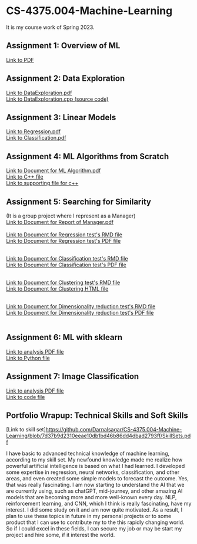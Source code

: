 # CS-4375.004-Machine-Learning
It is my course work of Spring 2023.

## Assignment 1: Overview of ML
[Link to PDF](https://github.com/Darnalsagar/CS-4375.004-Machine-Learning/blob/14f72ce8d26120543acde47ba7ec4a58d5510eae/Overview_of_ML.pdf)

## Assignment 2: Data Exploration
[Link to DataExploration.pdf](https://github.com/Darnalsagar/CS-4375.004-Machine-Learning/blob/a52c3473f6976c4b3521090ab063c0ca1548e8bf/DataExploration.pdf)<br>
[Link to DataExploration.cpp (source code)](https://github.com/Darnalsagar/CS-4375.004-Machine-Learning/blob/06572c56ecec32c6f7a50f68f7294b8da95cadb1/DataExploration.cpp)

## Assignment 3: Linear Models
[Link to Regression.pdf](https://github.com/Darnalsagar/CS-4375.004-Machine-Learning/blob/db8fcdbc73f8f01c8109dd7255d1ca7eb450f602/Regression.pdf)<br>
[Link to Classification.pdf](https://github.com/Darnalsagar/CS-4375.004-Machine-Learning/blob/db8fcdbc73f8f01c8109dd7255d1ca7eb450f602/Classification.pdf)

## Assignment 4: ML Algorithms from Scratch
[Link to Document for ML Algorithm.pdf](https://github.com/Darnalsagar/CS-4375.004-Machine-Learning/blob/a799495f9d0b3a43a797f76f64f1a484a08f90d3/updated_A4doc.pdf)<br>
[Link to C++ file](https://github.com/Darnalsagar/CS-4375.004-Machine-Learning/blob/a799495f9d0b3a43a797f76f64f1a484a08f90d3/A4.c)<br>
[Link to supporting file for c++](https://github.com/Darnalsagar/CS-4375.004-Machine-Learning/blob/8247407f19b8b06b4de60d73d0f7301bd8ff89fd/titanic_project.csv)<br>

## Assignment 5: Searching for Similarity
(It is a group project where I represent as a Manager)<br>
[Link to Document for Report of Manager.pdf](https://github.com/Darnalsagar/CS-4375.004-Machine-Learning/blob/fa476f5587262cd85a2202e519ea497a627dd80d/Searching%20for%20Similarity-%20Manager%20.pdf)
<br><br>
[Link to Document for Regression test's RMD file](https://github.com/Darnalsagar/CS-4375.004-Machine-Learning/blob/4ed4d59f0c972dde6067c354530e050213d9aefd/Regression.rmd)<br>
[Link to Document for Regression test's PDF file](https://github.com/Darnalsagar/CS-4375.004-Machine-Learning/blob/4ed4d59f0c972dde6067c354530e050213d9aefd/Regression.pdf)<br><br>

[Link to Document for Classification test's RMD file](https://github.com/Darnalsagar/CS-4375.004-Machine-Learning/blob/4ed4d59f0c972dde6067c354530e050213d9aefd/Project_2_Classification.Rmd)<br>
[Link to Document for Classification test's PDF file](https://github.com/Darnalsagar/CS-4375.004-Machine-Learning/blob/4ed4d59f0c972dde6067c354530e050213d9aefd/Project_2_Classification.pdf)<br><br>

[Link to Document for Clustering test's RMD file](https://github.com/Darnalsagar/CS-4375.004-Machine-Learning/blob/4ed4d59f0c972dde6067c354530e050213d9aefd/Portfolio%20-%20Clustering%20Similarity%20Notebook.Rmd)<br>
[Link to Document for Clustering HTML file](https://github.com/Darnalsagar/CS-4375.004-Machine-Learning/blob/4ed4d59f0c972dde6067c354530e050213d9aefd/Portfolio%20-%20Clustering%20Similarity%20Notebook.nb.html)<br><br>

[Link to Document for Dimensionality reduction test's RMD file](https://github.com/Darnalsagar/CS-4375.004-Machine-Learning/blob/4ed4d59f0c972dde6067c354530e050213d9aefd/sae.Rmd)<br>
[Link to Document for Dimensionality reduction test's PDF file](https://github.com/Darnalsagar/CS-4375.004-Machine-Learning/blob/4ed4d59f0c972dde6067c354530e050213d9aefd/sae.pdf)
<br><br>

## Assignment 6: ML with sklearn
[Link to analysis PDF file](https://github.com/Darnalsagar/CS-4375.004-Machine-Learning/blob/e702d3a2b4ea212c47e5790140d1d38776e619ff/assignment6.pdf)<br>
[Link to Python file](https://github.com/Darnalsagar/CS-4375.004-Machine-Learning/blob/e702d3a2b4ea212c47e5790140d1d38776e619ff/Portfolio_Assignment_ML_with_sklearn.ipynb)<br>

## Assignment 7: Image Classification
[Link to analysis PDF file](https://github.com/Darnalsagar/CS-4375.004-Machine-Learning/blob/6b3bf874ad8c8e60e46d7a9f9a09b40e2332cf5d/fashion_mnist.pdf)<br>
[Link to code file](https://github.com/Darnalsagar/CS-4375.004-Machine-Learning/blob/6b3bf874ad8c8e60e46d7a9f9a09b40e2332cf5d/fashion_mnist.ipynb)<br>

## Portfolio Wrapup: Technical Skills and Soft Skills
[Link to skill set]<https://github.com/Darnalsagar/CS-4375.004-Machine-Learning/blob/7d37b9d2310eeae10db1bd46b86dd4dbad2793ff/SkillSets.pdf>

I have basic to advanced technical knowledge of machine learning, according to my skill set. My newfound knowledge made me realize how powerful artificial intelligence is based on what I had learned. I developed some expertise in regression, neural networks, classification, and other areas, and even created some simple models to forecast the outcome. Yes, that was really fascinating. I am now starting to understand the AI that we are currently using, such as chatGPT, mid-journey, and other amazing AI models that are becoming more and more well-known every day. NLP, reinforcement learning, and CNN, which I think is really fascinating, have my interest. I did some study on it and am now quite motivated. As a result, I plan to use these topics in future in my personal projects or to some product that I can use to contribute my to the this rapidly changing world. So if I could excel in these fields, I can secure my job or may be start my project and hire some, if it interest the world.
